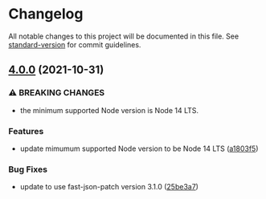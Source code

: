 # Changelog

All notable changes to this project will be documented in this file. See [standard-version](https://github.com/conventional-changelog/standard-version) for commit guidelines.

## [4.0.0](https://github.com/kjots/express-json-data/compare/v3.2.1...v4.0.0) (2021-10-31)


### ⚠ BREAKING CHANGES

* the minimum supported Node version is Node 14 LTS.

### Features

* update mimumum supported Node version to be Node 14 LTS ([a1803f5](https://github.com/kjots/express-json-data/commit/a1803f591faec8a1b51b29b43a7a958328be9680))


### Bug Fixes

* update to use fast-json-patch version 3.1.0 ([25be3a7](https://github.com/kjots/express-json-data/commit/25be3a73083e3cb4a66c11bb569234f40c77b98c))
